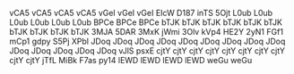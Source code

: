 vCA5 
vCA5 
vCA5 
vCA5 
vGeI 
vGeI 
vGeI 
EIcW 
D187 
inTS 
5Ojt 
L0ub 
L0ub 
L0ub 
L0ub 
L0ub 
L0ub 
BPCe 
BPCe 
BPCe 
bTJK 
bTJK 
bTJK 
bTJK 
bTJK 
bTJK 
bTJK 
bTJK 
bTJK 
bTJK 
3MJA 
5DAR 
3MxK 
jWmi 
3Olv 
kVp4 
HE2Y 
2yN1 
FGf1 
mCp1 
gdpy 
S5Pj 
XPbl 
JDoq 
JDoq 
JDoq 
JDoq 
JDoq 
JDoq 
JDoq 
JDoq 
JDoq 
JDoq 
JDoq 
JDoq 
JDoq 
JDoq 
vJlS 
psxE 
cjtY 
cjtY 
cjtY 
cjtY 
cjtY 
cjtY 
cjtY 
cjtY 
cjtY 
cjtY 
jTfL 
MiBk 
F7as 
py14 
lEWD 
lEWD 
lEWD 
lEWD 
weGu 
weGu 
